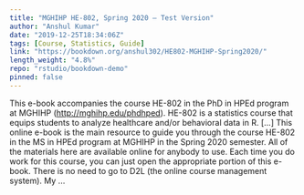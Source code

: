 ```yaml
---
title: "MGHIHP HE-802, Spring 2020 – Test Version"
author: "Anshul Kumar"
date: "2019-12-25T18:34:06Z"
tags: [Course, Statistics, Guide]
link: "https://bookdown.org/anshul302/HE802-MGHIHP-Spring2020/"
length_weight: "4.8%"
repo: "rstudio/bookdown-demo"
pinned: false
---
```


This e-book accompanies the course HE-802 in the PhD in HPEd program at MGHIHP (http://mghihp.edu/phdhped). HE-802 is a statistics course that equips students to analyze healthcare and/or behavioral data in R. [...] This online e-book is the main resource to guide you through the course HE-802 in the MS in HPEd program at MGHIHP in the Spring 2020 semester. All of the materials here are available online for anybody to use. Each time you do work for this course, you can just open the appropriate portion of this e-book. There is no need to go to D2L (the online course management system). My ...
